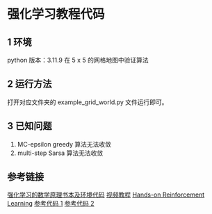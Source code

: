 # 强化学习教程代码
## 1 环境
python 版本：3.11.9
在 5 x 5 的网格地图中验证算法
## 2 运行方法
打开对应文件夹的 example_grid_world.py 文件运行即可。
## 3 已知问题
1. MC-epsilon greedy 算法无法收敛
2. multi-step Sarsa 算法无法收敛

## 参考链接
[强化学习的数学原理书本及环境代码](https://github.com/MathFoundationRL/Book-Mathematical-Foundation-of-Reinforcement-Learning)
[视频教程](https://www.bilibili.com/video/BV1sd4y167NS)
[Hands-on Reinforcement Learning](https://hrl.boyuai.com/chapter/2/dqn%E6%94%B9%E8%BF%9B%E7%AE%97%E6%B3%95/)
[参考代码 1](https://github.com/10-OASIS-01/minrl)
[参考代码 2](https://github.com/ziwenhahaha/Code-of-RL-Beginning)